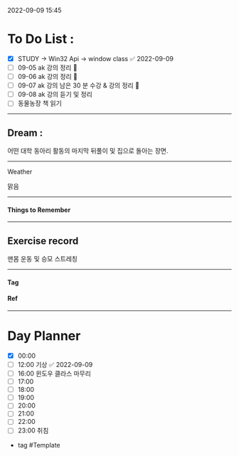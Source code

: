 2022-09-09 15:45

# To Do List :

- [x] STUDY -> Win32 Api -> window class ✅ 2022-09-09
- [ ] 09-05 ak 강의 정리 🔼
- [ ] 09-06 ak 강의 정리 🔼
- [ ] 09-07 ak 강의 남은 30 분 수강 & 강의 정리 🔼
- [ ] 09-08 ak 강의 듣기 및 정리
- [ ] 동물농장 책 읽기

---

## Dream :
어떤 대학 동아리 활동의 마지막 뒤풀이 및 집으로 돌아는 장면.

---

Weather

맑음

---

#### Things to Remember

---

## Exercise record

맨몸 운동 및 승모 스트레칭

---

#### Tag

#### Ref

---

# Day Planner

- [x] 00:00
- [ ] 12:00 기상 ✅ 2022-09-09
- [ ] 16:00 윈도우 클라스 마무리
- [ ] 17:00
- [ ] 18:00
- [ ] 19:00
- [ ] 20:00
- [ ] 21:00
- [ ] 22:00
- [ ] 23:00 취침

- tag
#Template